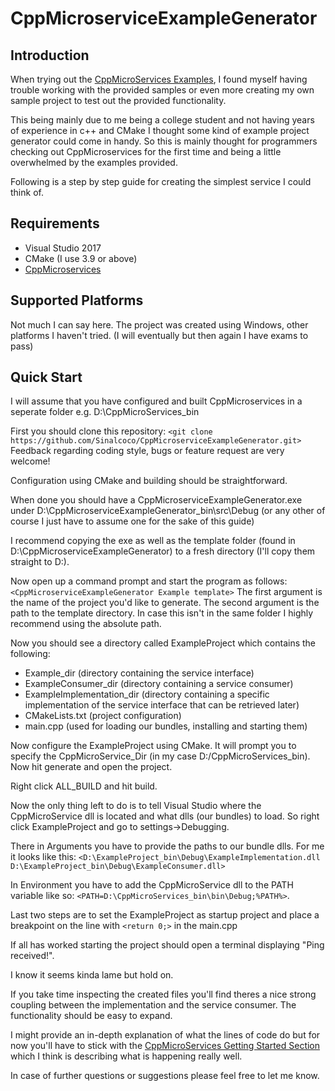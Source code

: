 CppMicroserviceExampleGenerator
==================

Introduction
------------

When trying out the
[CppMicroServices Examples](http://docs.cppmicroservices.org/en/stable/doc/src/getting_started.html), I found myself having trouble working with the provided samples or even more creating my own sample project to test out the provided functionality.

This being mainly due to me being a college student and not having years of experience in c++ and CMake I thought some kind of example project generator could come in handy. So this is mainly thought for programmers checking out CppMicroservices for the first time and being a little overwhelmed by the examples provided.

Following is a step by step guide for creating the simplest service I could think of.

Requirements
------------
- Visual Studio 2017
- CMake (I use 3.9 or above)
- [CppMicroservices](https://github.com/CppMicroServices/CppMicroServices/releases/tag/v3.3.0)

Supported Platforms
-------------------

Not much I can say here. The project was created using Windows, other platforms I haven't tried.
(I will eventually but then again I have exams to pass)

Quick Start
-----------
I will assume that you have configured and built CppMicroservices in a seperate folder e.g. D:\CppMicroServices_bin

First you should clone this repository:
`<git clone https://github.com/Sinalcoco/CppMicroserviceExampleGenerator.git>`
Feedback regarding coding style, bugs or feature request are very welcome!

Configuration using CMake and building should be straightforward.

When done you should have a CppMicroserviceExampleGenerator.exe under D:\CppMicroserviceExampleGenerator_bin\src\Debug (or any other of course I just have to assume one for the sake of this guide)

I recommend copying the exe as well as the template folder (found in D:\CppMicroserviceExampleGenerator) to a fresh directory (I'll copy them straight to D:\).

Now open up a command prompt and start the program as follows:
`<CppMicroserviceExampleGenerator Example template>`
The first argument is the name of the project you'd like to generate.
The second argument is the path to the template directory. In case this isn't in the same folder I highly recommend using the absolute path.

Now you should see a directory called ExampleProject which contains the following:
- Example_dir (directory containing the service interface)
- ExampleConsumer_dir (directory containing a service consumer)
- ExampleImplementation_dir (directory containing a specific implementation of the service interface that can be retrieved later)
- CMakeLists.txt (project configuration)
- main.cpp (used for loading our bundles, installing and starting them)

Now configure the ExampleProject using CMake.
It will prompt you to specify the CppMicroService_Dir (in my case D:/CppMicroServices_bin). 
Now hit generate and open the project.

Right click ALL_BUILD and hit build.

Now the only thing left to do is to tell Visual Studio where the CppMicroService dll is located and what dlls (our bundles) to load.
So right click ExampleProject and go to settings->Debugging.

There in Arguments you have to provide the paths to our bundle dlls.
For me it looks like this: `<D:\ExampleProject_bin\Debug\ExampleImplementation.dll D:\ExampleProject_bin\Debug\ExampleConsumer.dll>`

In Environment you have to add the CppMicroService dll to the PATH variable like so: `<PATH=D:\CppMicroServices_bin\bin\Debug;%PATH%>`.

Last two steps are to set the ExampleProject as startup project and place a breakpoint on the line with `<return 0;>` in the main.cpp

If all has worked starting the project should open a terminal displaying "Ping received!".

I know it seems kinda lame but hold on.

If you take time inspecting the created files you'll find theres a nice strong coupling between the implementation and the service consumer. The functionality should be easy to expand.

I might provide an in-depth explanation of what the lines of code do but for now you'll have to stick with the [CppMicroServices Getting Started Section](http://docs.cppmicroservices.org/en/stable/doc/src/getting_started.html) which I think is describing what is happening really well.

In case of further questions or suggestions please feel free to let me know.
